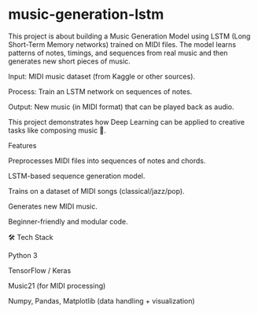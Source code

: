 # music-generation-lstm

This project is about building a Music Generation Model using LSTM (Long Short-Term Memory networks) trained on MIDI files. The model learns patterns of notes, timings, and sequences from real music and then generates new short pieces of music.

Input: MIDI music dataset (from Kaggle or other sources).

Process: Train an LSTM network on sequences of notes.

Output: New music (in MIDI format) that can be played back as audio.

This project demonstrates how Deep Learning can be applied to creative tasks like composing music 🎼.


Features

Preprocesses MIDI files into sequences of notes and chords.

LSTM-based sequence generation model.

Trains on a dataset of MIDI songs (classical/jazz/pop).

Generates new MIDI music.

Beginner-friendly and modular code.

🛠️ Tech Stack

Python 3

TensorFlow / Keras

Music21 (for MIDI processing)

Numpy, Pandas, Matplotlib (data handling + visualization)
